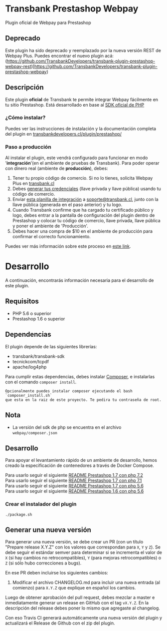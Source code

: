 # Transbank Prestashop Webpay
Plugin oficial de Webpay para Prestashop

## Deprecado
Este plugin ha sido deprecado y reemplazado por la nueva versión REST de Webpay Plus. 
Puedes encontrar el nuevo plugin acá: (https://github.com/TransbankDevelopers/transbank-plugin-prestashop-webpay-rest)[https://github.com/TransbankDevelopers/transbank-plugin-prestashop-webpay)

## Descripción
Este plugin **oficial** de Transbank te permite integrar Webpay fácilmente en tu sitio Prestashop. Está desarrollado en base al [SDK oficial de PHP](https://github.com/TransbankDevelopers/transbank-sdk-php)

### ¿Cómo instalar?
Puedes ver las instrucciones de instalación y la documentación completa del plugin en [transbankdevelopers.cl/plugin/prestashop/](https://www.transbankdevelopers.cl/plugin/prestashop/)

### Paso a producción
Al instalar el plugin, este vendrá configurado para funcionar en modo '**integración**'(en el ambiente de pruebas de Transbank). Para poder operar con dinero real (ambiente de **producción**), debes:

1. Tener tu propio código de comercio. Si no lo tienes, solicita Webpay Plus en [transbank.cl](https://transbank.cl)
2. Debes [generar tus credenciales](https://www.transbankdevelopers.cl/documentacion/como_empezar#credenciales-en-webpay)  (llave privada y llave pública) usando tu código de comercio. 
3. Enviar [esta planilla de integración](https://transbankdevelopers.cl/files/evidencia-integracion-webpay-plugins.docx) a soporte@transbank.cl, junto con la llave pública (generada en el paso anterior) y tu logo. 
4. Cuando Transbank confirme que ha cargado tu certificado público y logo, debes entrar a la pantalla de configuración del plugin dentro de Prestashop y colocar tu código de comercio, llave privada, llave pública y poner el ambiente de 'Producción'. 
5. Debes hacer una compra de $10 en el ambiente de producción para confirmar el correcto funcionamiento. 

Puedes ver más información sobre este proceso en [este link](https://www.transbankdevelopers.cl/documentacion/como_empezar#puesta-en-produccion).

# Desarrollo
A continuación, encontrarás información necesaria para el desarrollo de este plugin. 

## Requisitos 
* PHP 5.6 o superior
* Prestashop 1.6 o superior

## Dependencias

El plugin depende de las siguientes librerías:

* transbank/transbank-sdk
* tecnickcom/tcpdf
* apache/log4php

Para cumplir estas dependencias, debes instalar [Composer](https://getcomposer.org), e instalarlas con el comando `composer install`.

    Opcionalmente puedes instalar composer ejecutando el bash `composer_install.sh` 
    que esta en la raiz de este proyecto. Te pedira tu contraseña de root.

## Nota  
- La versión del sdk de php se encuentra en el archivo `webpay/composer.json`

## Desarrollo

Para apoyar el levantamiento rápido de un ambiente de desarrollo, hemos creado la especificación de contenedores a través de Docker Compose.

Para usarlo seguir el siguiente [README Prestashop 1.7 con php 7.2](./docker-prestashop1.7-php7.2)  
Para usarlo seguir el siguiente [README Prestashop 1.7 con php 7.1](./docker-prestashop1.7-php7.1)  
Para usarlo seguir el siguiente [README Prestashop 1.7 con php 5.6](./docker-prestashop1.7-php5.6)  
Para usarlo seguir el siguiente [README Prestashop 1.6 con php 5.6](./docker-prestashop1.6-php5.6)  

### Crear el instalador del plugin

    ./package.sh

## Generar una nueva versión

Para generar una nueva versión, se debe crear un PR (con un título "Prepare release X.Y.Z" con los valores que correspondan para `X`, `Y` y `Z`). Se debe seguir el estándar semver para determinar si se incrementa el valor de `X` (si hay cambios no retrocompatibles), `Y` (para mejoras retrocompatibles) o `Z` (si sólo hubo correcciones a bugs).

En ese PR deben incluirse los siguientes cambios:

1. Modificar el archivo CHANGELOG.md para incluir una nueva entrada (al comienzo) para `X.Y.Z` que explique en español los cambios.

Luego de obtener aprobación del pull request, debes mezclar a master e inmediatamente generar un release en GitHub con el tag `vX.Y.Z`. En la descripción del release debes poner lo mismo que agregaste al changelog.

Con eso Travis CI generará automáticamente una nueva versión del plugin y actualizará el Release de Github con el zip del plugin.
